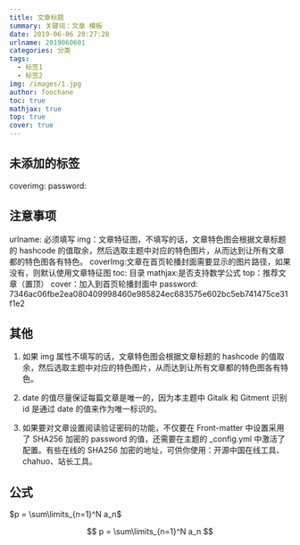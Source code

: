 ```yaml
---
title: 文章标题
summary: 关键词：文章 模板
date: 2019-06-06 20:27:28
urlname: 2019060601
categories: 分类
tags:
  - 标签1
  - 标签2
img: /images/1.jpg
author: foochane
toc: true
mathjax: true
top: true
cover: true
---
```


## 未添加的标签
coverimg: 
password:

## 注意事项
urlname: 必须填写
img：文章特征图，不填写的话，文章特色图会根据文章标题的 hashcode 的值取余，然后选取主题中对应的特色图片，从而达到让所有文章都的特色图各有特色。
coverImg:文章在首页轮播封面需要显示的图片路径，如果没有，则默认使用文章特征图
toc: 目录
mathjax:是否支持数学公式
top：推荐文章（置顶）
cover：加入到首页轮播封面中
password: 7346ac06fbe2ea080409998460e985824ec683575e602bc5eb741475ce31f1e2

## 其他
1. 如果 img 属性不填写的话，文章特色图会根据文章标题的 hashcode 的值取余，然后选取主题中对应的特色图片，从而达到让所有文章都的特色图各有特色。

2. date 的值尽量保证每篇文章是唯一的，因为本主题中 Gitalk 和 Gitment 识别 id 是通过 date 的值来作为唯一标识的。

3. 如果要对文章设置阅读验证密码的功能，不仅要在 Front-matter 中设置采用了 SHA256 加密的 password 的值，还需要在主题的 _config.yml 中激活了配置。有些在线的 SHA256 加密的地址，可供你使用：开源中国在线工具、chahuo、站长工具。


## 公式
$p = \sum\limits_{n=1}^N a_n$

$$
p = \sum\limits_{n=1}^N a_n
$$